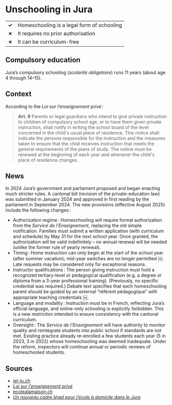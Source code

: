 # Unschooling in Jura

|       |                                            |
| ----- | ------------------------------------------ |
| **✓** | Homeschooling is a legal form of schooling |
| **✗** | It requires no prior authorisation         |
| **✗** | It can be curriculum-free                  |

## Compulsory education

Jura’s compulsory schooling (_scolarité obligatoire_) runs 11 years (about age 4 through 14–15).

## Context

According to the *Loi sur l’enseignement privé* :

> **Art. 9** Parents or legal guardians who intend to give private instruction to children of compulsory school age,
> or to have them given private instruction, shall notify in writing the school board of the level concerned in the child's usual place of residence.
> This notice shall indicate the persons responsible for the instruction and the measures taken to ensure that the child receives instruction
> that meets the general requirements of the plans of study.
> The notice must be renewed at the beginning of each year and whenever the child's place of residence changes.

## News

In 2024 Jura’s government and parliament proposed and began enacting much stricter rules.
A cantonal bill (revision of the private-education law) was submitted in January 2024 and approved in first reading
by the parliament in September 2024.
The new provisions (effective August 2025) include the following changes :

- Authorization regime : Homeschooling will require formal authorization from the _Service de l’Enseignement_, replacing the old simple notification.
  Families must submit a written application (with curriculum and schedule) by May 31 for the next school year.
  Once granted, the authorization will be valid indefinitely – no annual renewal will be needed (unlike the former rule of yearly renewal).
- Timing : Home instruction can only begin at the start of the school year (after summer vacation); mid-year switches are no longer permitted ￼. Late requests may be considered only for exceptional reasons.
- Instructor qualifications : The person giving instruction must hold a recognized tertiary-level or pedagogical qualification (e.g. a degree or diploma from a 3-year professional training). (Previously, no specific credential was required.) Debate text specifies that each homeschooling parent should be guided by an external “référent pédagogique” with appropriate teaching credentials ￼.
- Language and modality : Instruction must be in French, reflecting Jura’s official language, and online-only schooling is explicitly forbidden.
  This is a new restriction intended to ensure consistency with the cantonal curriculum.
- Oversight : The _Service de l’Enseignement_ will have authority to monitor quality and reintegrate students into public school if standards are not met. Existing practice already re-enrolled a few students each year (5 in 2023, 3 in 2022) whose homeschooling was deemed inadequate. Under the reform, inspectors will continue annual or periodic reviews of homeschooled students.

## Sources

- [iel-ju.ch](https://iel-ju.ch)
- [_Loi sur l’enseignement privé_](https://rsju.jura.ch/fr/viewdocument.html?idn=20078&id=37007)
- [ecolealamaison.ch](https://ecolealamaison.ch/wp-content/uploads/2021/02/JURA_IEF_Etat_des_lieux_pratiques_cantonales14836-1.pdf)
- [_Un nouveau cadre légal pour l’école à domicile dans le Jura_](https://www.rfj.ch/rfj/Actualite/Region/20240115-Un-nouveau-cadre-legal-pour-l-ecole-a-domicile-dans-le-Jura.html)
